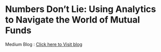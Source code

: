 # Numbers Don’t Lie: Using Analytics to Navigate the World of Mutual Funds

Medium Blog : [Click here to Visit blog](https://wyverical.medium.com/unlock-your-unique-playlist-personalized-song-recommendations-using-spotify-api-5234ff494348)
